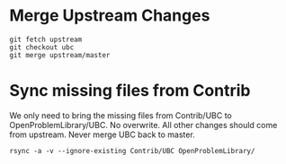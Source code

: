 # Merge Upstream Changes

```
git fetch upstream
git checkout ubc
git merge upstream/master

```

# Sync missing files from Contrib

We only need to bring the missing files from Contrib/UBC to OpenProblemLibrary/UBC. No overwrite. All other changes should come from upstream. Never merge UBC back to master.
```
rsync -a -v --ignore-existing Contrib/UBC OpenProblemLibrary/

```
